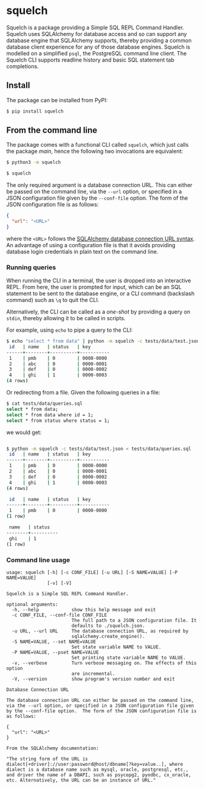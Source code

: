 # squelch

Squelch is a package providing a Simple SQL REPL Command Handler.  Squelch uses SQLAlchemy for database access and so can support any database engine that SQLAlchemy supports, thereby providing a common database client experience for any of those database engines.  Squelch is modelled on a simplified `psql`, the PostgreSQL command line client.  The Squelch CLI supports readline history and basic SQL statement tab completions.

## Install

The package can be installed from PyPI:

```bash
$ pip install squelch
```

## From the command line

The package comes with a functional CLI called `squelch`, which just calls the package *main*, hence the following two invocations are equivalent:

```bash
$ python3 -m squelch
```

```bash
$ squelch
```

The only required argument is a database connection URL.  This can either be passed on the command line, via the `--url` option, or specified in a JSON configuration file given by the `--conf-file` option.  The form of the JSON configuration file is as follows:

```json
{
  "url": "<URL>"
}
```

where the `<URL>` follows the [SQLAlchemy database connection URL syntax](https://docs.sqlalchemy.org/en/20/core/engines.html#database-urls).  An advantage of using a configuration file is that it avoids providing database login credentials in plain text on the command line.

### Running queries

When running the CLI in a terminal, the user is dropped into an interactive REPL.  From here, the user is prompted for input, which can be an SQL statement to be sent to the database engine, or a CLI command (backslash command) such as `\q` to quit the CLI.

Alternatively, the CLI can be called as a *one-shot* by providing a query on `stdin`, thereby allowing it to be called in scripts.

For example, using `echo` to pipe a query to the CLI:

```bash
$ echo "select * from data" | python -m squelch -c tests/data/test.json
 id   | name   | status   | key
------+--------+----------+-----------
 1    | pmb    | 0        | 0000-0000
 2    | abc    | 0        | 0000-0001
 3    | def    | 0        | 0000-0002
 4    | ghi    | 1        | 0000-0003
(4 rows)

```

Or redirecting from a file.  Given the following queries in a file:

```bash
$ cat tests/data/queries.sql
select * from data;
select * from data where id = 1;
select * from status where status = 1;
```

we would get:

```bash

$ python -m squelch -c tests/data/test.json < tests/data/queries.sql
 id   | name   | status   | key
------+--------+----------+-----------
 1    | pmb    | 0        | 0000-0000
 2    | abc    | 0        | 0000-0001
 3    | def    | 0        | 0000-0002
 4    | ghi    | 1        | 0000-0003
(4 rows)

 id   | name   | status   | key
------+--------+----------+-----------
 1    | pmb    | 0        | 0000-0000
(1 row)

 name   | status
--------+----------
 ghi    | 1
(1 row)

```

### Command line usage

```
usage: squelch [-h] [-c CONF_FILE] [-u URL] [-S NAME=VALUE] [-P NAME=VALUE]
               [-v] [-V]

Squelch is a Simple SQL REPL Command Handler.

optional arguments:
  -h, --help            show this help message and exit
  -c CONF_FILE, --conf-file CONF_FILE
                        The full path to a JSON configuration file. It
                        defaults to ./squelch.json.
  -u URL, --url URL     The database connection URL, as required by
                        sqlalchemy.create_engine().
  -S NAME=VALUE, --set NAME=VALUE
                        Set state variable NAME to VALUE.
  -P NAME=VALUE, --pset NAME=VALUE
                        Set printing state variable NAME to VALUE.
  -v, --verbose         Turn verbose messaging on. The effects of this option
                        are incremental.
  -V, --version         show program's version number and exit

Database Connection URL

The database connection URL can either be passed on the command line, via the --url option, or specified in a JSON configuration file given by the --conf-file option.  The form of the JSON configuration file is as follows:

{
  "url": "<URL>"
}

From the SQLAlchemy documentation:

"The string form of the URL is dialect[+driver]://user:password@host/dbname[?key=value..], where dialect is a database name such as mysql, oracle, postgresql, etc., and driver the name of a DBAPI, such as psycopg2, pyodbc, cx_oracle, etc. Alternatively, the URL can be an instance of URL."
```

